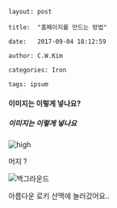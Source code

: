 ```layout: post
layout: post

title:  "홈페이지를 만드는 방법"

date:   2017-09-04 18:12:59

author: C.W.Kim

categories: Iron

tags: ipsum
```

#### 이미지는 이렇게 넣나요? ####

##### 이미지는 이렇게 넣나요 #####

![high](https://ironhub.github.io/assets/logo.png)

머지 ?

![백그라운드](https://ironhub.github.io/assets/header_image.jpg)





아름다운 로키 산맥에 놀러갔어요..






